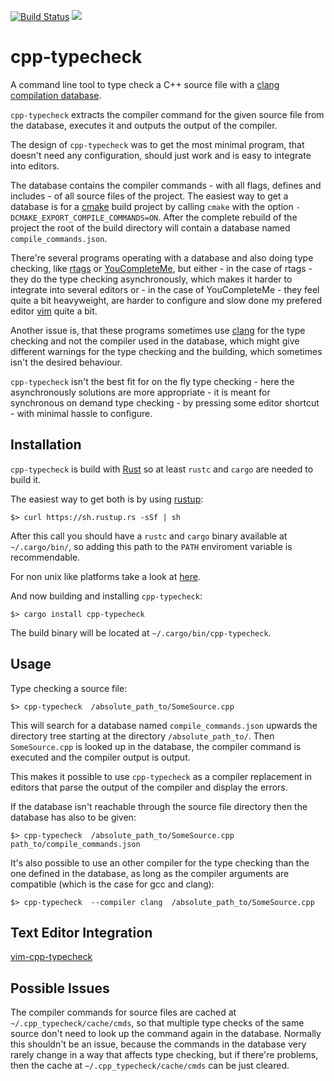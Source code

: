 [![Build Status](https://travis-ci.org/dan-t/cpp-typecheck.svg?branch=master)](https://travis-ci.org/dan-t/cpp-typecheck)
[![](http://meritbadge.herokuapp.com/cpp-typecheck)](https://crates.io/crates/cpp-typecheck)

cpp-typecheck
=============

A command line tool to type check a C++ source file with a [clang compilation database](http://clang.llvm.org/docs/JSONCompilationDatabase.html). 

`cpp-typecheck` extracts the compiler command for the given source file
from the database, executes it and outputs the output of the compiler.

The design of `cpp-typecheck` was to get the most minimal program,
that doesn't need any configuration, should just work and is easy to
integrate into editors.

The database contains the compiler commands - with all flags, defines and
includes - of all source files of the project. The easiest way to get
a database is for a [cmake](https://cmake.org/) build project by calling
`cmake` with the option `-DCMAKE_EXPORT_COMPILE_COMMANDS=ON`. After the
complete rebuild of the project the root of the build directory will
contain a database named `compile_commands.json`.

There're several programs operating with a database and also doing type
checking, like [rtags](https://github.com/Andersbakken/rtags) or
[YouCompleteMe](https://github.com/Valloric/YouCompleteMe), but either - in the
case of rtags - they do the type checking asynchronously, which makes it harder
to integrate into several editors or - in the case of YouCompleteMe - they feel
quite a bit heavyweight, are harder to configure and slow done my prefered editor
[vim](http://www.vim.org/) quite a bit.

Another issue is, that these programs sometimes use [clang](http://clang.llvm.org/)
for the type checking and not the compiler used in the database, which might
give different warnings for the type checking and the building, which sometimes
isn't the desired behaviour.

`cpp-typecheck` isn't the best fit for on the fly type checking -
here the asynchronously solutions are more appropriate - it is meant for
synchronous on demand type checking - by pressing some editor shortcut -
with minimal hassle to configure.

Installation
------------

`cpp-typecheck` is build with [Rust](https://www.rust-lang.org/en-US/) so at least
`rustc` and `cargo` are needed to build it.

The easiest way to get both is by using [rustup](https://www.rustup.rs/):

    $> curl https://sh.rustup.rs -sSf | sh

After this call you should have a `rustc` and `cargo` binary available at
`~/.cargo/bin/`, so adding this path to the `PATH` enviroment variable is
recommendable.

For non unix like platforms take a look at [here](https://github.com/rust-lang-nursery/rustup.rs/#other-installation-methods).

And now building and installing `cpp-typecheck`:

    $> cargo install cpp-typecheck

The build binary will be located at `~/.cargo/bin/cpp-typecheck`.

Usage
-----

Type checking a source file:

    $> cpp-typecheck  /absolute_path_to/SomeSource.cpp

This will search for a database named `compile_commands.json` upwards the directory
tree starting at the directory `/absolute_path_to/`. Then `SomeSource.cpp` is
looked up in the database, the compiler command is executed and the compiler output
is output.

This makes it possible to use `cpp-typecheck` as a compiler replacement in editors
that parse the output of the compiler and display the errors.

If the database isn't reachable through the source file directory then the database
has also to be given:

    $> cpp-typecheck  /absolute_path_to/SomeSource.cpp  path_to/compile_commands.json

It's also possible to use an other compiler for the type checking than the one defined
in the database, as long as the compiler arguments are compatible (which is the case for gcc and clang):

    $> cpp-typecheck  --compiler clang  /absolute_path_to/SomeSource.cpp

Text Editor Integration
-----------------------

[vim-cpp-typecheck](<https://github.com/dan-t/vim-cpp-typecheck>)

Possible Issues
---------------

The compiler commands for source files are cached at `~/.cpp_typecheck/cache/cmds`, so
that multiple type checks of the same source don't need to look up the command again
in the database. Normally this shouldn't be an issue, because the commands in the database
very rarely change in a way that affects type checking, but if there're problems, then
the cache at `~/.cpp_typecheck/cache/cmds` can be just cleared.

